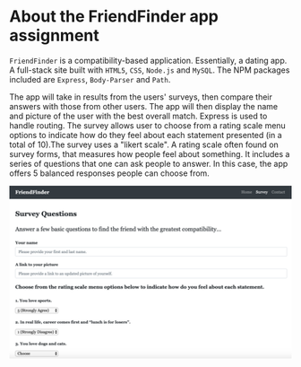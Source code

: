 # About the FriendFinder app assignment

`FriendFinder` is a compatibility-based application. Essentially, a dating app. A full-stack site built with `HTML5`, `CSS`, `Node.js` and `MySQL`. The NPM packages included are `Express`, `Body-Parser` and `Path`.

The app will take in results from the users' surveys, then compare their answers with those from other users. The app will then display the name and picture of the user with the best overall match. Express is used to handle routing. The survey allows user to choose from a rating scale menu options to indicate how do they feel about each statement presented (in a total of 10).The survey uses a "likert scale". A rating scale often found on survey forms, that measures how people feel about something. It includes a series of questions that one can ask people to answer. In this case, the app offers 5 balanced responses people can choose from.

![Screenshot](pict/01-screen-shot-friend-finder.png)
